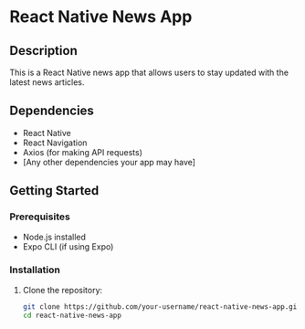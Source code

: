 # React Native News App

## Description
This is a React Native news app that allows users to stay updated with the latest news articles.

## Dependencies
- React Native
- React Navigation
- Axios (for making API requests)
- [Any other dependencies your app may have]

## Getting Started

### Prerequisites
- Node.js installed
- Expo CLI (if using Expo)

### Installation
1. Clone the repository:
   ```bash
   git clone https://github.com/your-username/react-native-news-app.git
   cd react-native-news-app
